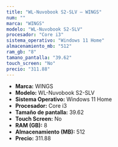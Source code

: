 ```yaml
---
title: "WL-Nuvobook S2-SLV — WINGS"
num: ""
marca: "WINGS"
modelo: "WL-Nuvobook S2-SLV"
procesador: "Core i3"
sistema_operativo: "Windows 11 Home"
almacenamiento_mb: "512"
ram_gb: "8"
tamano_pantalla: "39.62"
touch_screen: "No"
precio: "311.88"
---
```

<ul>
<li><strong>Marca:</strong> WINGS</li>
<li><strong>Modelo:</strong> WL-Nuvobook S2-SLV</li>
<li><strong>Sistema Operativo:</strong> Windows 11 Home</li>
<li><strong>Procesador:</strong> Core i3 </li>
<li><strong>Tamaño de pantalla:</strong> 39.62</li>
<li><strong>Touch Screen:</strong> No</li>
<li><strong>RAM (GB):</strong> 8</li>
<li><strong>Almacenamiento (MB):</strong> 512</li>
<li><strong>Precio:</strong> 311.88</li>
</ul>